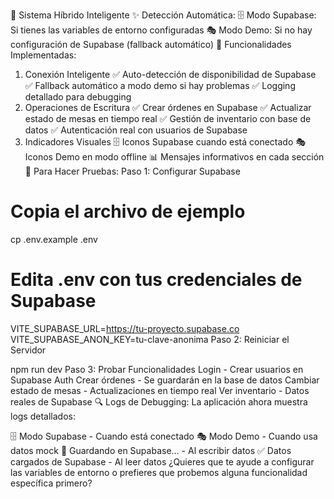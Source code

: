 🔄 Sistema Híbrido Inteligente
✨ Detección Automática:
🗄️ Modo Supabase: Si tienes las variables de entorno configuradas
🎭 Modo Demo: Si no hay configuración de Supabase (fallback automático)
🚀 Funcionalidades Implementadas:
1. Conexión Inteligente
✅ Auto-detección de disponibilidad de Supabase
✅ Fallback automático a modo demo si hay problemas
✅ Logging detallado para debugging
2. Operaciones de Escritura
✅ Crear órdenes en Supabase
✅ Actualizar estado de mesas en tiempo real
✅ Gestión de inventario con base de datos
✅ Autenticación real con usuarios de Supabase
3. Indicadores Visuales
🗄️ Iconos Supabase cuando está conectado
🎭 Iconos Demo en modo offline
📊 Mensajes informativos en cada sección
🎯 Para Hacer Pruebas:
Paso 1: Configurar Supabase

# Copia el archivo de ejemplo
cp .env.example .env

# Edita .env con tus credenciales de Supabase
VITE_SUPABASE_URL=https://tu-proyecto.supabase.co
VITE_SUPABASE_ANON_KEY=tu-clave-anonima
Paso 2: Reiniciar el Servidor

npm run dev
Paso 3: Probar Funcionalidades
Login - Crear usuarios en Supabase Auth
Crear órdenes - Se guardarán en la base de datos
Cambiar estado de mesas - Actualizaciones en tiempo real
Ver inventario - Datos reales de Supabase
🔍 Logs de Debugging:
La aplicación ahora muestra logs detallados:

🗄️ Modo Supabase - Cuando está conectado
🎭 Modo Demo - Cuando usa datos mock
💾 Guardando en Supabase... - Al escribir datos
✅ Datos cargados de Supabase - Al leer datos
¿Quieres que te ayude a configurar las variables de entorno o prefieres que probemos alguna funcionalidad específica primero?
